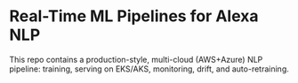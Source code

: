 # Real-Time ML Pipelines for Alexa NLP
This repo contains a production-style, multi-cloud (AWS+Azure) NLP pipeline: training, serving on EKS/AKS, monitoring, drift, and auto-retraining.
